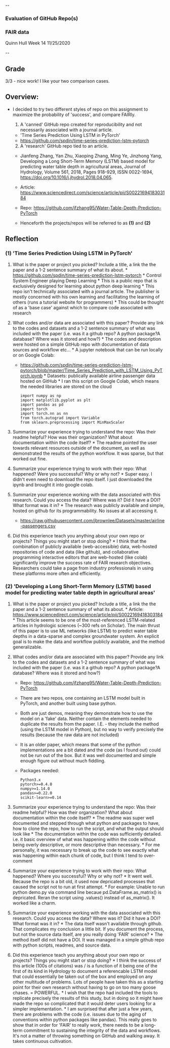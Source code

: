 --
### Evaluation of GitHub Repo(s)
### FAIR data
Quinn Hull
Week 14
11/25/2020

--
## Grade
3/3 - nice work!  I like your two comparison cases. 

## Overview:
  * I decided to try two different styles of repo on this assignment to maximize the probability of 'success', and compare FAIRly.

    1. A 'canned' GitHub repo created for reproducibility and not necessarily associated with a journal article.
      * 'Time Series Prediction Using LSTM in PyTorch'
      * https://github.com/spdin/time-series-prediction-lstm-pytorch

    2. A 'research' GitHub repo tied to an article.
      * Jianfeng Zhang, Yan Zhu, Xiaoping Zhang, Ming Ye, Jinzhong Yang, Developing a Long Short-Term Memory (LSTM) based model for predicting water table depth in agricultural areas, Journal of Hydrology, Volume 561, 2018, Pages 918-929, ISSN 0022-1694, https://doi.org/10.1016/j.jhydrol.2018.04.065.
      * Article: https://www.sciencedirect.com/science/article/pii/S0022169418303184
      * Repo: https://github.com/jfzhang95/Water-Table-Depth-Prediction-PyTorch

    * Henceforth the projects/repos will be referred to as **(1)** and **(2)**


## Reflection
### (1) 'Time Series Prediction Using LSTM in PyTorch'

  1. What is the paper or project you picked? Include a title, a link the the paper and a 1-2 sentence summary of what its about.
    * https://github.com/spdin/time-series-prediction-lstm-pytorch
    * Control System Engineer playing Deep Learning
    * This is a public repo that is exclusively designed for learning about python deep learning
    * This repo isn't technically associated with a journal article. The publisher is mostly concerned with his own learning and facilitating the learning of others (runs a tutorial website for programmers)
    * This could be thought of as a 'base case' against which to compare code associated with research

  2. What codes and/or data are associated with this paper? Provide any link to the codes and datasets and a 1-2 sentence summary of what was included with the paper (i.e. was it a github repo? A python package?A database? Where was it stored and how?)
    * The codes and description were hosted on a simple GitHub repo with documentation of data sources and workflow etc...
    * A jupyter notebook that can be run locally or on Google Colab:
      * https://github.com/spdin/time-series-prediction-lstm-pytorch/blob/master/Time_Series_Prediction_with_LSTM_Using_PyTorch.ipynb
    * Datasets: publically available airline passenger data hosted on GitHub
    * I ran this script on Google Colab, which means the needed libraries are stored on the cloud  

            import numpy as np
            import matplotlib.pyplot as plt
            import pandas as pd
            import torch
            import torch.nn as nn
            from torch.autograd import Variable
            from sklearn.preprocessing import MinMaxScaler

  3. Summarize your experience trying to understand the repo: Was their readme helpful? How was their organization? What about documentation within the code itself?
    * The readme pointed the user towards relevant resources outside of the document, as well as demonstrated the results of the python workflow. It was sparse, but that worked out fine.

  4. Summarize your experience trying to work with their repo: What happened? Were you successful? Why or why not?
    * Super easy. I didn't even need to download the repo itself. I just downloaded the ipynb and brought it into google colab.

  5. Summarize your experience working with the data associated with this research. Could you access the data? Where was it? Did it have a DOI? What format was it in?
    * The research was publicly available and simple, hosted on github for its programmability. No issues at all accessing it.
      * https://raw.githubusercontent.com/jbrownlee/Datasets/master/airline-passengers.csv

  6. Did this experience teach you anything about your own repo or projects? Things you might start or stop doing?
    * I think that the combination of publicly available (web-accessible) data, web-hosted repositories of code and data (like github), and collaborative programming interactive editors that are web-hosted (like colab) significantly improve the success rate of FAIR research objectives. Researchers could take a page from industry professionals in using these platforms more often and efficiently.

### (2) 'Developing a Long Short-Term Memory (LSTM) based model for predicting water table depth in agricultural areas'

  1. What is the paper or project you picked? Include a title, a link the the paper and a 1-2 sentence summary of what its about.
    * Article: https://www.sciencedirect.com/science/article/pii/S0022169418303184
    * This article seems to be one of the most-referenced LSTM-related articles in hydrologic sciences (~300 refs on Scholar). The main thrust of this paper is to use ML networks (like LSTM) to predict water table depths in a data-sparse and complex groundwater system. An explicit goal is to make the data and workflow publicly available, and the method generalizable.

  2. What codes and/or data are associated with this paper? Provide any link to the codes and datasets and a 1-2 sentence summary of what was included with the paper (i.e. was it a github repo? A python package?A database? Where was it stored and how?)
      * Repo: https://github.com/jfzhang95/Water-Table-Depth-Prediction-PyTorch
      * There are two repos, one containing an LSTM model built in PyTorch, and another built using base python.
      * Both are just demos, meaning they demonstrate how to use the model on a 'fake' data. Neither contain the elements needed to duplicate the results from the paper. I.E. - they include the method (using the LSTM model in Python), but no way to verify precisely the results (because the raw data are not included)
      * It is an older paper, which means that some of the python implementations are a bit dated and the code (as I found out) could not be run out of the box. But it was well documented and simple enough figure out without much fiddling.
      * Packages needed:

            Python3.x
            pytorch>=0.4.0
            numpy>=1.14.0
            pandas>=0.22.0
            scikit-learn>=0.14

  3. Summarize your experience trying to understand the repo: Was their readme helpful? How was their organization? What about documentation within the code itself?
    * The readme was super well documented and stepped through what python and packages to have, how to clone the repo, how to run the script, and what the output should look like
    * The documentation within the code was sufficiently detailed. i.e. it basic overview of what was happening within the code without being overly descriptive, or more descriptive than necessary.
    * For me personally, it was necessary to break up the code to see exactly what was happening within each chunk of code, but I think I tend to over-comment

  4. Summarize your experience trying to work with their repo: What happened? Where  you successful? Why or why not?
    * It went well. Because the repo is a bit old, it used now depricated processes that caused the script not to run at first attempt.
    * For example: Unable to run python demo.py via command line becaue pd.DataFrame.as_matrix() is depricated. Reran the script using .values() instead of as_matrix(). It worked like a charm.

  5. Summarize your experience working with the data associated with this research. Could you access the data? Where was it? Did it have a DOI? What format was it in?
    * The data itself wasn't available through github. That complicates my conclusion a little bit. If you document the process, but not the source data itself, are you really doing 'FAIR' science?
    * The method itself did not have a DOI. It was managed in a simple github repo with python scripts, readmes, and source data.

  6. Did this experience teach you anything about your own repo or projects? Things you might start or stop doing?
    * I think the success of this article (100s of citations) was / is a function of it being one of the first of its kind in Hydrology to document a referencable LSTM model that could essentially be taken out of the box and employed on any other multitude of problems. Lots of people have taken this as a starting point for their own research without having to go on too many goose chases. = POWERFUL.
    * I wish that the repo had included the tools to replicate precisely the results of this study, but in doing so it might have made the repo so complicated that it would deter users looking for a simpler implementation.
    * I am surprised that after just a few years, there are problems with the code (i.e. issues due to the aging of conventions within python packages like pandas). This really goes to show that in order for 'FAIR' to really work, there needs to be a long-term commitment to sustaining the integrity of the data and workflows. It's not a matter of throwing something on GitHub and walking away. It takes continuous cultivation.
